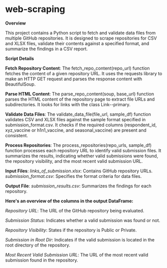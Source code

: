 # web-scraping
**Overview**

This project contains a Python script to fetch and validate data files from multiple GitHub repositories. It is designed to scrape repositories for CSV and XLSX files, validate their contents against a specified format, and summarize the findings in a CSV report.


**Script Details**

**Fetch Repository Content**:
The fetch_repo_content(repo_url) function fetches the content of a given repository URL. It uses the requests library to make an HTTP GET request and parses the response content with BeautifulSoup.


**Parse HTML Content**:
The parse_repo_content(soup, base_url) function parses the HTML content of the repository page to extract file URLs and subdirectories. It looks for links with the class Link--primary.


**Validate Data Files**:
The validate_data_file(file_url, sample_df) function validates CSV and XLSX files against the sample format specified in submission_format.csv. It checks if the required columns (respondent_id, xyz_vaccine or h1n1_vaccine, and seasonal_vaccine) are present and consistent.


**Process Repositories**:
The process_repositories(repo_urls, sample_df) function processes each repository URL to identify valid submission files. It summarizes the results, indicating whether valid submissions were found, the repository visibility, and the most recent valid submission URL.


**Input Files**: 
_links_of_submission.xlsx_: Contains GitHub repository URLs.
_submission_format.csv_: Specifies the format criteria for data files.


**Output File**: 
_submission_results.csv_: Summarizes the findings for each repository.


**Here's an overview of the columns in the output DataFrame:**

_Repository URL_: The URL of the GitHub repository being evaluated.

_Submission Status_: Indicates whether a valid submission was found or not.

_Repository Visibility_: States if the repository is Public or Private.

_Submission in Root Dir_: Indicates if the valid submission is located in the root directory of the repository.

_Most Recent Valid Submission URL_: The URL of the most recent valid submission found in the repository.

